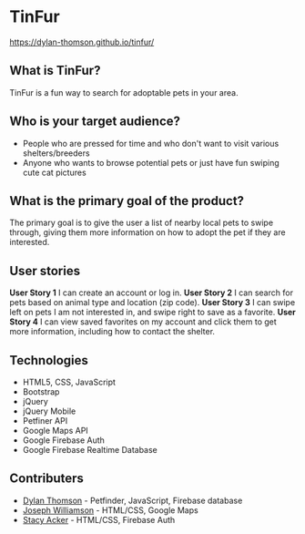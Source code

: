 # TinFur

https://dylan-thomson.github.io/tinfur/

## What is TinFur?
TinFur is a fun way to search for adoptable pets in your area. 

## Who is your target audience?
* People who are pressed for time and who don't want to visit various shelters/breeders
* Anyone who wants to browse potential pets or just have fun swiping cute cat pictures

## What is the primary goal of the product?
The primary goal is to give the user a list of nearby local pets to swipe through, giving them more information on how to adopt the pet if they are interested.

## User stories
**User Story 1** I can create an account or log in.
**User Story 2** I can search for pets based on animal type and location (zip code).
**User Story 3** I can swipe left on pets I am not interested in, and swipe right to save as a favorite.
**User Story 4** I can view saved favorites on my account and click them to get more information, including how to contact the shelter.

## Technologies
* HTML5, CSS, JavaScript
* Bootstrap
* jQuery
* jQuery Mobile
* Petfiner API
* Google Maps API
* Google Firebase Auth
* Google Firebase Realtime Database

## Contributers
* [Dylan Thomson](https://github.com/Dylan-Thomson) - Petfinder, JavaScript, Firebase database
* [Joseph Williamson](https://github.com/jmbw88) - HTML/CSS, Google Maps
* [Stacy Acker](https://github.com/slacker2222) - HTML/CSS, Firebase Auth